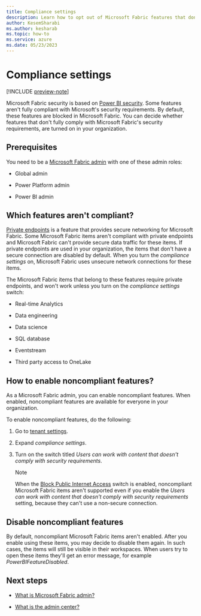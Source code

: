 ```yaml
---
title: Compliance settings
description: Learn how to opt out of Microsoft Fabric features that don't meet the Microsoft Fabric security requirements.
author: KesemSharabi
ms.author: kesharab
ms.topic: how-to
ms.service: azure
ms.date: 05/23/2023
---
```


# Compliance settings

[!INCLUDE [preview-note](../includes/preview-note.md)]

Microsoft Fabric security is based on [Power BI security](/power-bi/enterprise/service-admin-power-bi-security). Some features aren't fully compliant with Microsoft's security requirements. By default, these features are blocked in Microsoft Fabric. You can decide whether features that don't fully comply with Microsoft Fabric's security requirements, are turned on in your organization.

## Prerequisites

You need to be a [Microsoft Fabric admin](microsoft-fabric-admin.md) with one of these admin roles:

* Global admin

* Power Platform admin

* Power BI admin

## Which features aren't compliant?

[Private endpoints](/power-bi/enterprise/service-security-private-links) is a feature that provides secure networking for Microsoft Fabric. Some Microsoft Fabric items aren't compliant with private endpoints and Microsoft Fabric can't provide secure data traffic for these items. If private endpoints are used in your organization, the items that don't have a secure connection are disabled by default. When you turn the *compliance settings* on, Microsoft Fabric uses unsecure network connections for these items.

The Microsoft Fabric items that belong to these features require private endpoints, and won't work unless you turn on the *compliance settings* switch:  

* Real-time Analytics

* Data engineering

* Data science

* SQL database

* Eventstream

* Third party access to OneLake

## How to enable noncompliant features?

As a Microsoft Fabric admin, you can enable noncompliant features. When enabled, noncompliant features are available for everyone in your organization.

To enable noncompliant features, do the following:

1. Go to [tenant settings](/power-bi/admin/service-admin-portal-about-tenant-settings).

2. Expand *compliance settings*.

3. Turn on the switch titled *Users can work with content that doesn't comply with security requirements*.

    >[!NOTE]
    >When the [Block Public Internet Access](/power-bi/admin/service-admin-portal-advanced-networking) switch is enabled, noncompliant Microsoft Fabric items aren't supported even if you enable the *Users can work with content that doesn't comply with security requirements* setting, because they can't use a non-secure connection.

## Disable noncompliant features

By default, noncompliant Microsoft Fabric items aren't enabled. After you enable using these items, you may decide to disable them again. In such cases, the items will still be visible in their workspaces. When users try to open these items they'll get an error message, for example *PowerBIFeatureDisabled*.

## Next steps

* [What is Microsoft Fabric admin?](microsoft-fabric-admin.md)

* [What is the admin center?](admin-center.md)
